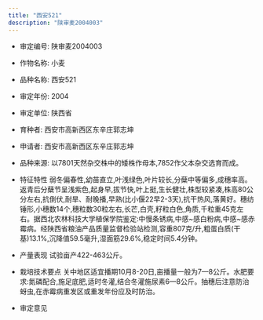 ```yaml
---
title: "西安521"
description: "陕审麦2004003"
---
```

* 审定编号:  陕审麦2004003

*  作物名称:  小麦

*  品种名称:  西安521

*  审定年份:  2004

*  审定单位:  陕西省

* 育种者:  西安市高新西区东辛庄郭志坤

*  申请者:  西安市高新西区东辛庄郭志坤

*  品种来源:  以7801天然杂交株中的矮株作母本,7852作父本杂交选育而成。

*  特征特性
弱冬偏春性,幼苗直立,叶浅绿色,叶片较长,分蘖中等偏多,成穗率高。返青后分蘖节呈浅紫色,起身早,拔节快,叶上挺,生长健壮,株型较紧凑,株高80公分左右,抗倒伏,耐旱、耐晚播,早熟(比小偃22早2-3天),抗干热风,落黄好。穗纺锤形,小穗数14个,穗粒数30粒左右,长芒,白壳,籽粒白色,角质,千粒重45克左右。据西北农林科技大学植保学院鉴定:中慢条锈病,中感~感白粉病,中感~感赤霉病。经陕西省粮油产品质量监督检验站检测,容重807克/升,粗蛋白质(干基)13.1%,沉降值59.5毫升,湿面筋29.6%,稳定时间5.4分钟。

*  产量表现
试验亩产422-463公斤。

*  栽培技术要点
关中地区适宜播期10月8-20日,亩播量一般为7—8公斤。水肥要求:氮磷配合,施足底肥,适时冬灌,结合冬灌施尿素6—8公斤。抽穗后注意防治蚜虫,在赤霉病重发区或重发年份应及时防治。

*  审定意见

